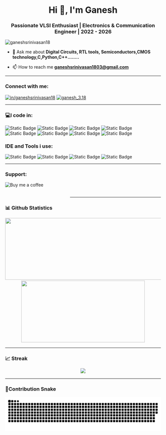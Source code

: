 <h1 align="center">Hi 👋, I'm Ganesh</h1>
<h3 align="center">Passionate VLSI Enthusiast | Electronics & Communication Engineer | 2022 - 2026</h3>

<p align="left"> <img src="https://komarev.com/ghpvc/?username=ganeshsrinivasan18&label=Profile%20views&color=0e75b6&style=flat" alt="ganeshsrinivasan18" /> </p>



- 💬 Ask me about **Digital Circuits, RTL tools, Semiconductors,CMOS technology,C,Python,C++........**

- 📫 How to reach me **ganeshsrinivasan1803@gmail.com**


***


<h3 align="left">Connect with me:</h3>
<p align="left">
<a href="www.linkedin.com/in/ganeshsrinivasan18" target="blank"><img align="center" src="https://raw.githubusercontent.com/rahuldkjain/github-profile-readme-generator/master/src/images/icons/Social/linked-in-alt.svg" alt="in/ganeshsrinivasan18" height="30" width="40" /></a>
<a href="https://instagram.com/ganesh_3.18" target="blank"><img align="center" src="https://raw.githubusercontent.com/rahuldkjain/github-profile-readme-generator/master/src/images/icons/Social/instagram.svg" alt="ganesh_3.18" height="30" width="40" /></a>
</p>

***

<h3 align="left">💻I code in:</h3>

![Static Badge](https://img.shields.io/badge/C-red?style=plastic&logoColor=dark%20blue&logoSize=auto) ![Static Badge](https://img.shields.io/badge/C%2B%2B-green?style=plastic&logoColor=dark%20blue&logoSize=auto) ![Static Badge](https://img.shields.io/badge/java-brown?style=plastic&logoColor=dark%20blue&logoSize=auto) ![Static Badge](https://img.shields.io/badge/python-yellow?style=plastic&logoColor=dark%20blue&logoSize=auto) ![Static Badge](https://img.shields.io/badge/Verilog-blue?style=plastic&logoColor=dark%20blue&logoSize=auto) ![Static Badge](https://img.shields.io/badge/Microcontroller%20-%20cyan?style=plastic&logoColor=dark%20blue&logoSize=auto) ![Static Badge](https://img.shields.io/badge/SQL%20-%20orange?style=plastic&logoColor=dark%20blue&logoSize=auto) ![Static Badge](https://img.shields.io/badge/PERL%20-%20pink?style=plastic&logoColor=dark%20blue&logoSize=auto)


<h3 align="left">IDE and Tools i use:</h3>

![Static Badge](https://img.shields.io/badge/Vivado-black?style=plastic&logoColor=dark%20blue&logoSize=auto) ![Static Badge](https://img.shields.io/badge/Matlab-red?style=plastic&logoColor=dark%20blue&logoSize=auto) ![Static Badge](https://img.shields.io/badge/ModelSim-pink?style=plastic&logoColor=dark%20blue&logoSize=auto)
![Static Badge](https://img.shields.io/badge/Arduino%20-%20skyblue?style=plastic&logoColor=dark%20blue&logoSize=auto)










***

<h3 align="left">Support:</h3>
<p><a href="https://www.buymeacoffee.com/Buy me a coffee"> <img align="left" src="https://cdn.buymeacoffee.com/buttons/v2/default-yellow.png" height="50" width="210" alt="Buy me a coffee" /></a></p><br><br


***
***




### 📊 Github Statistics

<div align="center">
  <img height="200em" width = "550em" src="https://github-readme-stats-eight-theta.vercel.app/api?username=ganeshsrinivasan18&show_icons=true&theme=dracula&include_all_commits=true&count_private=true"/>
  <img height="200em" width = "400em"  src="https://github-readme-stats.vercel.app/api/top-langs/?username=ganeshsrinivasan18&theme=dracula&show_icons=true&layout=compact"/>
  </div
<!--   <div align="center">
<!--   <img height="200em" width = "1000em" src="https://github-profile-trophy.vercel.app/?username=ganeshsrinivasan18&title=Commit,Followers,Stars,Repositories,PullRequest&theme=flat&margin-w=15"/> -->
<!-- </div> --> 

<!--![ganeshsrinivasan18 Tropihes](https://github-profile-trophy.vercel.app/?username=ganeshsrinivasan18&title=Commit,Followers,Stars,Repositories,PullRequest&theme=flat&margin-w=15) -->
___

### 📈 Streak

<div align="center">
   <img height="200em" src="https://github-readme-streak-stats.herokuapp.com/?user=ganeshsrinivasan18&theme=dracula&show_icons=true&layout=compact"/><br>
<!--    <img height="200em" src="https://github-readme-streak-stats.herokuapp.com/?user=ganeshsrinivasan18&theme=tokyonight&hide_border=false"/><br> -->
  
</div>

***

### 🐍**Contribution Snake**

  <picture>
  <source media="(prefers-color-scheme: dark)" srcset="https://raw.githubusercontent.com/ganeshsrinivasan18/ganeshsrinivasan18/output/github-snake-dark.svg" />
  <source media="(prefers-color-scheme: light)" srcset="https://raw.githubusercontent.com/ganeshsrinivasan18/ganeshsrinivasan18/output/github-snake.svg" />
  <img alt="github-snake" src="https://raw.githubusercontent.com/ganeshsrinivasan18/ganeshsrinivasan18/output/github-snake.svg" />
</picture>








